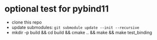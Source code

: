 # optional test for pybind11

-   clone this repo
-   update submodules: `git submodule update --init --recursive`
-   mkdir -p build && cd build && cmake .. && make && make test_binding
